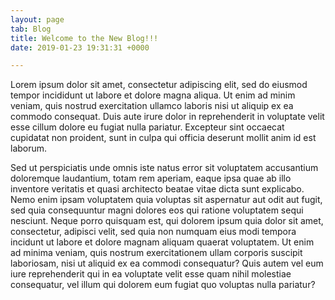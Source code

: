 ```yaml
---
layout: page
tab: Blog
title: Welcome to the New Blog!!!
date: 2019-01-23 19:31:31 +0000

---
```

Lorem ipsum dolor sit amet, consectetur adipiscing elit,  sed do eiusmod tempor incididunt ut labore et dolore magna aliqua. Ut  enim ad minim veniam, quis nostrud exercitation ullamco laboris nisi ut  aliquip ex ea commodo consequat. Duis aute irure dolor in reprehenderit  in voluptate velit esse cillum dolore eu fugiat nulla pariatur.  Excepteur sint occaecat cupidatat non proident, sunt in culpa qui  officia deserunt mollit anim id est laborum.

Sed  ut perspiciatis unde omnis iste natus error sit voluptatem accusantium  doloremque laudantium, totam rem aperiam, eaque ipsa quae ab illo  inventore veritatis et quasi architecto beatae vitae dicta sunt  explicabo. Nemo enim ipsam voluptatem quia voluptas sit aspernatur aut  odit aut fugit, sed quia consequuntur magni dolores eos qui ratione  voluptatem sequi nesciunt. Neque porro quisquam est, qui dolorem ipsum  quia dolor sit amet, consectetur, adipisci velit, sed quia non numquam  eius modi tempora incidunt ut labore et dolore magnam aliquam quaerat  voluptatem. Ut enim ad minima veniam, quis nostrum exercitationem ullam  corporis suscipit laboriosam, nisi ut aliquid ex ea commodi consequatur?  Quis autem vel eum iure reprehenderit qui in ea voluptate velit esse  quam nihil molestiae consequatur, vel illum qui dolorem eum fugiat quo  voluptas nulla pariatur?